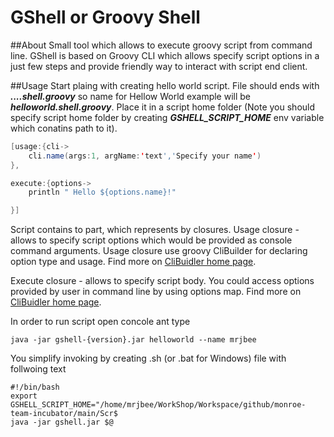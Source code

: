 GShell or Groovy Shell
======

##About
Small tool which allows to execute groovy script from command line. GShell is based on Groovy CLI which 
allows specify script options in a just few steps and provide friendly way to interact with script end client.

##Usage
Start plaing with creating hello world script. File should ends with ___....shell.groovy___  so name for Hellow
World example will be ___helloworld.shell.groovy___. Place it in a script home folder (Note you should specify
script home folder by creating ___GSHELL_SCRIPT_HOME___ env variable which conatins path to it).

```java
[usage:{cli->
    cli.name(args:1, argName:'text','Specify your name')
},

execute:{options->
    println " Hello ${options.name}!"

}]

```
Script contains to part, which represents by closures. Usage closure - allows to specify script options which 
would be provided as console command arguments. Usage closure use groovy CliBuilder for declaring option type and 
usage. Find more on [CliBuidler home page](http://groovy.codehaus.org/Groovy+CLI).

Execute closure - allows to specify script body. You could access options provided by user in command line by using
options map. Find more on [CliBuidler home page](http://groovy.codehaus.org/Groovy+CLI).

In order to run script open concole ant type

```
java -jar gshell-{version}.jar helloworld --name mrjbee 

```
You simplify invoking by creating .sh (or .bat for Windows) file with follwoing text

```
#!/bin/bash
export GSHELL_SCRIPT_HOME="/home/mrjbee/WorkShop/Workspace/github/monroe-team-incubator/main/Scr$
java -jar gshell.jar $@
```
